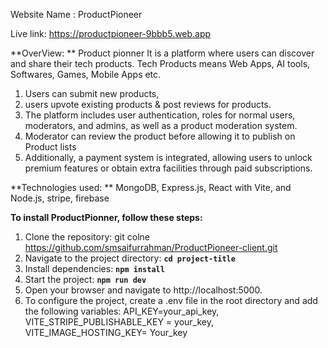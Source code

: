 Website Name : ProductPioneer


Live link: https://productpioneer-9bbb5.web.app

**OverView: **
Product pionner It is a platform where users can discover and share their tech products. Tech
Products means Web Apps, AI tools, Softwares, Games, Mobile Apps etc. 

1. Users can submit new products,
2. users upvote existing products & post reviews for products.
3. The platform includes user authentication, roles for normal users, moderators, and admins,
as well as a product moderation system.
4. Moderator can review the product before allowing it to publish on Product lists
5. Additionally, a payment system is integrated,
allowing users to unlock premium features or obtain extra facilities through paid
subscriptions.

**Technologies used: **
MongoDB, Express.js, React with Vite, and Node.js, stripe, firebase




**To install ProductPionner, follow these steps:**

1. Clone the repository: git colne https://github.com/smsaifurrahman/ProductPioneer-client.git
2. Navigate to the project directory: **`cd project-title`**
3. Install dependencies: **`npm install`**
4. Start the project: **`npm run dev`**
5. Open your browser and navigate to http://localhost:5000.
6. To configure the project, create a .env file in the root
   directory and add the following variables:
     API_KEY=your_api_key,
     VITE_STRIPE_PUBLISHABLE_KEY = your_key,
     VITE_IMAGE_HOSTING_KEY= Your_key



